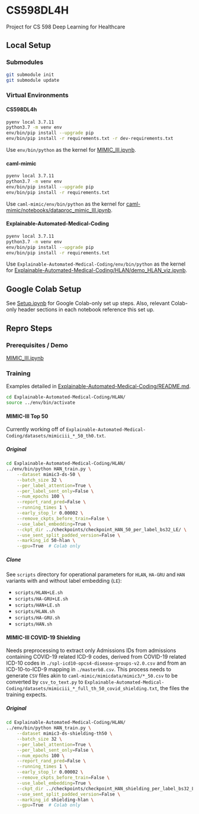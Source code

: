 # CS598DL4H
Project for CS 598 Deep Learning for Healthcare

## Local Setup

### Submodules

```sh
git submodule init
git submodule update
```

### Virtual Environments

#### CS598DL4h

```sh
pyenv local 3.7.11
python3.7 -m venv env
env/bin/pip install --upgrade pip
env/bin/pip install -r requirements.txt -r dev-requirements.txt
```

Use `env/bin/python` as the kernel for [MIMIC_III.ipynb](./MIMIC_III.ipynb).

#### caml-mimic

```sh
pyenv local 3.7.11
python3.7 -m venv env
env/bin/pip install --upgrade pip
env/bin/pip install -r requirements.txt
```

Use `caml-mimic/env/bin/python` as the kernel for [caml-mimic/notebooks/dataproc_mimic_III.ipynb](caml-mimic/notebooks/dataproc_mimic_III.ipynb).

#### Explainable-Automated-Medical-Coding

```sh
pyenv local 3.7.11
python3.7 -m venv env
env/bin/pip install --upgrade pip
env/bin/pip install -r requirements.txt
```

Use `Explainable-Automated-Medical-Coding/env/bin/python` as the kernel for [Explainable-Automated-Medical-Coding/HLAN/demo_HLAN_viz.ipynb](Explainable-Automated-Medical-Coding/HLAN/demo_HLAN_viz.ipynb).

## Google Colab Setup

See [Setup.ipynb](./Setup.ipynb) for Google Colab-only set up steps. Also, relevant Colab-only header sections in each notebook reference this set up.

## Repro Steps

### Prerequisites / Demo

[MIMIC_III.ipynb](./MIMIC_III.ipynb)

### Training

Examples detailed in [Explainable-Automated-Medical-Coding/README.md](./Explainable-Automated-Medical-Coding/README.md).

```sh
cd Explainable-Automated-Medical-Coding/HLAN/
source ../env/bin/activate
```

#### MIMIC-III Top 50

Currently working off of `Explainable-Automated-Medical-Coding/datasets/mimiciii_*_50_th0.txt`.

##### Original

```sh
cd Explainable-Automated-Medical-Coding/HLAN/
../env/bin/python HAN_train.py \
    --dataset mimic3-ds-50 \
    --batch_size 32 \
    --per_label_attention=True \
    --per_label_sent_only=False \
    --num_epochs 100 \
    --report_rand_pred=False \
    --running_times 1 \
    --early_stop_lr 0.00002 \
    --remove_ckpts_before_train=False \
    --use_label_embedding=True \
    --ckpt_dir ../checkpoints/checkpoint_HAN_50_per_label_bs32_LE/ \
    --use_sent_split_padded_version=False \
    --marking_id 50-hlan \
    --gpu=True  # Colab only
```

##### Clone

See `scripts` directory for operational parameters for `HLAN`, `HA-GRU` and `HAN` variants with and without label embedding (`LE`):
* `scripts/HLAN+LE.sh`
* `scripts/HA-GRU+LE.sh`
* `scripts/HAN+LE.sh`
* `scripts/HLAN.sh`
* `scripts/HA-GRU.sh`
* `scripts/HAN.sh`

#### MIMIC-III COVID-19 Shielding

Needs preprocessing to extract only Admissions IDs from admissions containing COVID-19 related ICD-9 codes, derived from COVID-19 related ICD-10 codes in `./spl-icd10-opcs4-disease-groups-v2.0.csv` and from an ICD-10-to-ICD-9 mapping in `./masterb8.csv`. This process needs to generate `CSV` files akin to `caml-mimic/mimicdata/mimic3/*_50.csv` to be converted by `csv_to_text.py` to `Explainable-Automated-Medical-Coding/datasets/mimiciii_*_full_th_50_covid_shielding.txt`, the files the training expects.

##### Original

```sh
cd Explainable-Automated-Medical-Coding/HLAN/
../env/bin/python HAN_train.py \
    --dataset mimic3-ds-shielding-th50 \
    --batch_size 32 \
    --per_label_attention=True \
    --per_label_sent_only=False \
    --num_epochs 100 \
    --report_rand_pred=False \
    --running_times 1 \
    --early_stop_lr 0.00002 \
    --remove_ckpts_before_train=False \
    --use_label_embedding=True \
    --ckpt_dir ../checkpoints/checkpoint_HAN_shielding_per_label_bs32_LE/ \
    --use_sent_split_padded_version=False \
    --marking_id shielding-hlan \
    --gpu=True  # Colab only
```